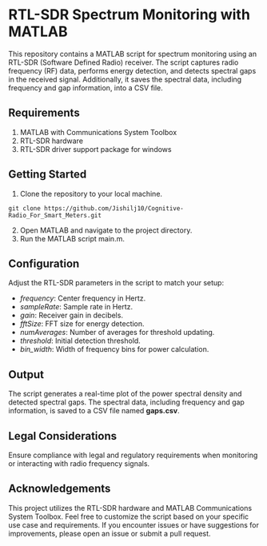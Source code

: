 # RTL-SDR Spectrum Monitoring with MATLAB

This repository contains a MATLAB script for spectrum monitoring using an RTL-SDR (Software Defined Radio) receiver. The script captures radio frequency (RF) data, performs energy detection, and detects spectral gaps in the received signal. Additionally, it saves the spectral data, including frequency and gap information, into a CSV file.

## Requirements
1. MATLAB with Communications System Toolbox
2. RTL-SDR hardware
3. RTL-SDR driver support package for windows

## Getting Started
1. Clone the repository to your local machine.
```
git clone https://github.com/Jishilj10/Cognitive-Radio_For_Smart_Meters.git
```
2. Open MATLAB and navigate to the project directory.
3. Run the MATLAB script main.m.

## Configuration
Adjust the RTL-SDR parameters in the script to match your setup:
- *frequency*:  Center frequency in Hertz.
- *sampleRate*: Sample rate in Hertz.
- *gain*: Receiver gain in decibels.
- *fftSize*: FFT size for energy detection.
- *numAverages*: Number of averages for threshold updating.
- *threshold*:  Initial detection threshold.
- *bin_width*: Width of frequency bins for power calculation.

## Output
The script generates a real-time plot of the power spectral density and detected spectral gaps. The spectral data, including frequency and gap information, is saved to a CSV file named **gaps.csv**.

## Legal Considerations
Ensure compliance with legal and regulatory requirements when monitoring or interacting with radio frequency signals.

## Acknowledgements
This project utilizes the RTL-SDR hardware and MATLAB Communications System Toolbox.
Feel free to customize the script based on your specific use case and requirements. If you encounter issues or have suggestions for improvements, please open an issue or submit a pull request.






